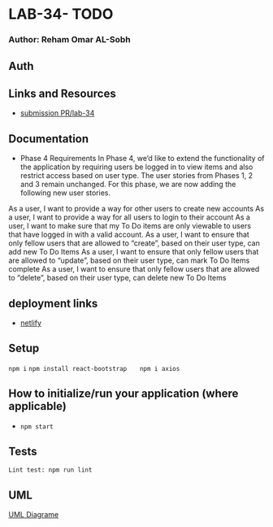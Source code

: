 # LAB-34- TODO
### Author: Reham Omar AL-Sobh
## Auth

 ## Links and Resources

 - [submission PR/lab-34](https://github.com/Reham-401-advanced-javascript/todo/pull/4)

## Documentation
- Phase 4 Requirements
In Phase 4, we’d like to extend the functionality of the application by requiring users be logged in to view items and also restrict access based on user type. The user stories from Phases 1, 2 and 3 remain unchanged. For this phase, we are now adding the following new user stories.

As a user, I want to provide a way for other users to create new accounts
As a user, I want to provide a way for all users to login to their account
As a user, I want to make sure that my To Do items are only viewable to users that have logged in with a valid account.
As a user, I want to ensure that only fellow users that are allowed to “create”, based on their user type, can add new To Do Items
As a user, I want to ensure that only fellow users that are allowed to “update”, based on their user type, can mark To Do Items complete
As a user, I want to ensure that only fellow users that are allowed to “delete”, based on their user type, can delete new To Do Items
      
## deployment links
 - [netlify](https://admiring-kilby-09d3fb.netlify.app/)


## Setup
 `npm i`
 `npm install react-bootstrap   `
 `npm i axios`

## How to initialize/run your application (where applicable)
   * `npm start`

## Tests
 `Lint test: npm run lint`
## UML

[UML Diagrame ](assest/lab31.jpg)

